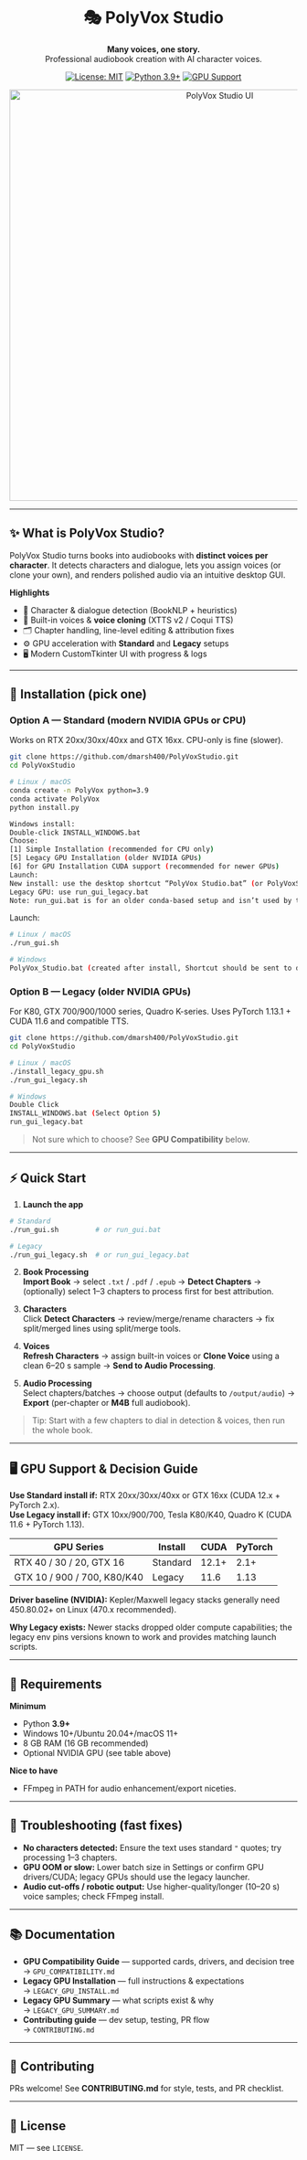 <div align="center">

# 🎭 PolyVox Studio
**Many voices, one story.**  
Professional audiobook creation with AI character voices.

[![License: MIT](https://img.shields.io/badge/License-MIT-yellow.svg)](LICENSE)
[![Python 3.9+](https://img.shields.io/badge/Python-3.9+-blue)](https://www.python.org/downloads/)
[![GPU Support](https://img.shields.io/badge/GPU-Standard%20%7C%20Legacy-green)](GPU_COMPATIBILITY.md)

<img src="docs/screenshots/main_interface.png" alt="PolyVox Studio UI" width="720"/>

</div>

---

## ✨ What is PolyVox Studio?
PolyVox Studio turns books into audiobooks with **distinct voices per character**. It detects characters and dialogue, lets you assign voices (or clone your own), and renders polished audio via an intuitive desktop GUI.

**Highlights**
- 🤖 Character & dialogue detection (BookNLP + heuristics)  
- 🎤 Built-in voices & **voice cloning** (XTTS v2 / Coqui TTS)  
- 🗂️ Chapter handling, line-level editing & attribution fixes  
- ⚙️ GPU acceleration with **Standard** and **Legacy** setups  
- 🖥️ Modern CustomTkinter UI with progress & logs

---

## 🚀 Installation (pick one)

### Option A — Standard (modern NVIDIA GPUs or CPU)
Works on RTX 20xx/30xx/40xx and GTX 16xx. CPU-only is fine (slower).

```bash
git clone https://github.com/dmarsh400/PolyVoxStudio.git
cd PolyVoxStudio

# Linux / macOS
conda create -n PolyVox python=3.9
conda activate PolyVox
python install.py

Windows install:
Double-click INSTALL_WINDOWS.bat
Choose:
[1] Simple Installation (recommended for CPU only)
[5] Legacy GPU Installation (older NVIDIA GPUs)
[6] for GPU Installation CUDA support (recommended for newer GPUs)
Launch:
New install: use the desktop shortcut “PolyVox Studio.bat” (or PolyVoxStudio.bat in the folder)
Legacy GPU: use run_gui_legacy.bat
Note: run_gui.bat is for an older conda-based setup and isn’t used by the new installer.
```

Launch:
```bash
# Linux / macOS
./run_gui.sh

# Windows
PolyVox_Studio.bat (created after install, Shortcut should be sent to desktop)
```

### Option B — Legacy (older NVIDIA GPUs)
For K80, GTX 700/900/1000 series, Quadro K-series. Uses PyTorch 1.13.1 + CUDA 11.6 and compatible TTS.

```bash
git clone https://github.com/dmarsh400/PolyVoxStudio.git
cd PolyVoxStudio

# Linux / macOS
./install_legacy_gpu.sh
./run_gui_legacy.sh

# Windows
Double Click
INSTALL_WINDOWS.bat (Select Option 5)
run_gui_legacy.bat
```

> Not sure which to choose? See **GPU Compatibility** below.

---

## ⚡ Quick Start

1) **Launch the app**
```bash
# Standard
./run_gui.sh         # or run_gui.bat

# Legacy
./run_gui_legacy.sh  # or run_gui_legacy.bat
```

2) **Book Processing**  
**Import Book** → select `.txt` / `.pdf` / `.epub` → **Detect Chapters** → (optionally) select 1–3 chapters to process first for best attribution.

3) **Characters**  
Click **Detect Characters** → review/merge/rename characters → fix split/merged lines using split/merge tools.

4) **Voices**  
**Refresh Characters** → assign built-in voices or **Clone Voice** using a clean 6–20 s sample → **Send to Audio Processing**.

5) **Audio Processing**  
Select chapters/batches → choose output (defaults to `/output/audio`) → **Export** (per-chapter or **M4B** full audiobook).

> Tip: Start with a few chapters to dial in detection & voices, then run the whole book.

---

## 🖥️ GPU Support & Decision Guide

**Use Standard install if:** RTX 20xx/30xx/40xx or GTX 16xx (CUDA 12.x + PyTorch 2.x).  
**Use Legacy install if:** GTX 10xx/900/700, Tesla K80/K40, Quadro K (CUDA 11.6 + PyTorch 1.13).

| GPU Series                  | Install  | CUDA  | PyTorch |
|----------------------------|----------|-------|---------|
| RTX 40 / 30 / 20, GTX 16   | Standard | 12.1+ | 2.1+    |
| GTX 10 / 900 / 700, K80/K40| Legacy   | 11.6  | 1.13    |

**Driver baseline (NVIDIA):** Kepler/Maxwell legacy stacks generally need 450.80.02+ on Linux (470.x recommended).

**Why Legacy exists:** Newer stacks dropped older compute capabilities; the legacy env pins versions known to work and provides matching launch scripts.

---

## 🧩 Requirements

**Minimum**
- Python **3.9+**  
- Windows 10+/Ubuntu 20.04+/macOS 11+  
- 8 GB RAM (16 GB recommended)  
- Optional NVIDIA GPU (see table above)

**Nice to have**
- FFmpeg in PATH for audio enhancement/export niceties.

---

## 🔧 Troubleshooting (fast fixes)

- **No characters detected:** Ensure the text uses standard `"` quotes; try processing 1–3 chapters.  
- **GPU OOM or slow:** Lower batch size in Settings or confirm GPU drivers/CUDA; legacy GPUs should use the legacy launcher.  
- **Audio cut-offs / robotic output:** Use higher-quality/longer (10–20 s) voice samples; check FFmpeg install.

---

## 📚 Documentation

- **GPU Compatibility Guide** — supported cards, drivers, and decision tree  
  → `GPU_COMPATIBILITY.md`  
- **Legacy GPU Installation** — full instructions & expectations  
  → `LEGACY_GPU_INSTALL.md`  
- **Legacy GPU Summary** — what scripts exist & why  
  → `LEGACY_GPU_SUMMARY.md`  
- **Contributing guide** — dev setup, testing, PR flow  
  → `CONTRIBUTING.md`

---

## 🤝 Contributing
PRs welcome! See **CONTRIBUTING.md** for style, tests, and PR checklist.

---

## 📜 License
MIT — see `LICENSE`.
